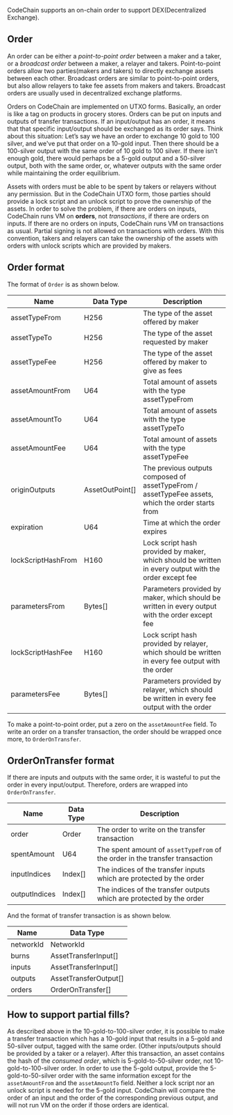 CodeChain supports an on-chain order to support DEX(Decentralized Exchange).

## Order

An order can be either a _point-to-point order_ between a maker and a taker, or a _broadcast order_ between a maker, a relayer and takers.
Point-to-point orders allow two parties(makers and takers) to directly exchange assets between each other.
Broadcast orders are similar to point-to-point orders, but also allow relayers to take fee assets from makers and takers. Broadcast orders are usually used in decentralized exchange platforms.

Orders on CodeChain are implemented on UTXO forms.
Basically, an order is like a tag on products in grocery stores. Orders can be put on inputs and outputs of transfer transactions. If an input/output has an order, it means that that specific input/output should be exchanged as its order says. Think about this situation: Let’s say we have an order to exchange 10 gold to 100 silver, and we've put that order on a 10-gold input. Then there should be a 100-silver output with the same order of 10 gold to 100 silver. If there isn’t enough gold, there would perhaps be a 5-gold output and a 50-silver output, both with the same order, or, whatever outputs with the same order while maintaining the order equilibrium.

Assets with orders must be able to be spent by takers or relayers without any permission. But in the CodeChain UTXO form, those parties should provide a lock script and an unlock script to prove the ownership of the assets.  In order to solve the problem, if there are orders on inputs, CodeChain runs VM on **orders**, not *transactions*, if there are orders on inputs. If there are no orders on inputs, CodeChain runs VM on transactions as usual. Partial signing is not allowed on transactions with orders. With this convention, takers and relayers can take the ownership of the assets with orders with unlock scripts which are provided by makers.


## Order format

The format of `Order` is as shown below.

|        Name        |    Data Type    |                                                Description                                                |
|--------------------|-----------------|-----------------------------------------------------------------------------------------------------------|
| assetTypeFrom      | H256            | The type of the asset offered by maker                                                                    |
| assetTypeTo        | H256            | The type of the asset requested by maker                                                                  |
| assetTypeFee       | H256            | The type of the asset offered by maker to give as fees                                                    |
| assetAmountFrom    | U64             | Total amount of assets with the type assetTypeFrom                                                        |
| assetAmountTo      | U64             | Total amount of assets with the type assetTypeTo                                                          |
| assetAmountFee     | U64             | Total amount of assets with the type assetTypeFee                                                         |
| originOutputs      | AssetOutPoint[] | The previous outputs composed of assetTypeFrom / assetTypeFee assets, which the order starts from         |
| expiration         | U64             | Time at which the order expires                                                                           |
| lockScriptHashFrom | H160            | Lock script hash provided by maker, which should be written in every output with the order except fee     |
| parametersFrom     | Bytes[]         | Parameters provided by maker, which should be written in every output with the order except fee           |
| lockScriptHashFee  | H160            | Lock script hash provided by relayer, which should be written in every fee output with the order          |
| parametersFee      | Bytes[]         | Parameters provided by relayer, which should be written in every fee output with the order                |

To make a point-to-point order, put a zero on the `assetAmountFee` field.
To write an order on a transfer transaction, the order should be wrapped once more, to `OrderOnTransfer`.

## OrderOnTransfer format

If there are inputs and outputs with the same order, it is wasteful to put the order in every input/output. Therefore, orders are wrapped into `OrderOnTransfer`.

|       Name      |    Data Type    |                                                Description                                                |
|-----------------|-----------------|-----------------------------------------------------------------------------------------------------------|
| order           | Order           | The order to write on the transfer transaction                                                            |
| spentAmount     | U64             | The spent amount of `assetTypeFrom` of the order in the transfer transaction                              |
| inputIndices    | Index[]         | The indices of the transfer inputs which are protected by the order                                       |
| outputIndices   | Index[]         | The indices of the transfer outputs which are protected by the order                                      |

And the format of transfer transaction is as shown below.

|      Name     |       Data Type       |
|---------------|-----------------------|
| networkId     | NetworkId             |
| burns         | AssetTransferInput[]  |
| inputs        | AssetTransferInput[]  |
| outputs       | AssetTransferOutput[] |
| orders        | OrderOnTransfer[]     |

## How to support partial fills?

As described above in the 10-gold-to-100-silver order, it is possible to make a transfer transaction which has a 10-gold input that results in a 5-gold and 50-silver output, tagged with the same order. (Other inputs/outputs should be provided by a taker or a relayer). After this transaction, an asset contains the hash of the *consumed order*, which is 5-gold-to-50-silver order, not 10-gold-to-100-silver order. In order to use the 5-gold output, provide the 5-gold-to-50-silver order with the same information except for the `assetAmountFrom` and the `assetAmountTo` field. Neither a lock script nor an unlock script is needed for the 5-gold input. CodeChain will compare the order of an input and the order of the corresponding previous output, and will not run VM on the order if those orders are identical.
